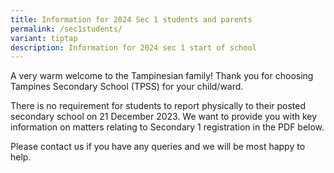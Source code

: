 ```yaml
---
title: Information for 2024 Sec 1 students and parents
permalink: /sec1students/
variant: tiptap
description: Information for 2024 sec 1 start of school
---
```

<p>A very warm welcome to the Tampinesian family! Thank you for choosing Tampines Secondary School (TPSS) for your child/ward.</p><p>There is no requirement for students to report physically to their posted secondary school on 21 December 2023. We want to provide you with key information on matters relating to Secondary 1 registration in the PDF below. </p><p>Please contact us if you have any queries and we will be most happy to help.</p>
